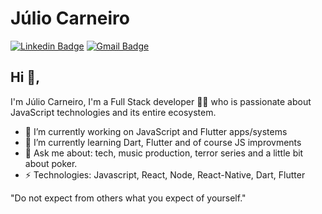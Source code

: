# Júlio Carneiro

[![Linkedin Badge](https://img.shields.io/badge/-juliocarneiro-blue?style=flat-square&logo=Linkedin&logoColor=white&link=https://www.linkedin.com/in/juliocarneiro/)](https://www.linkedin.com/in/juliocarneiro/)
[![Gmail Badge](https://img.shields.io/badge/-juliocarneiro@gmail.com-c14438?style=flat-square&logo=Gmail&logoColor=white&link=mailto:juliocarneiro@gmail.com)](mailto:juliocarneiro@gmail.com)

## Hi 👋,

I'm Júlio Carneiro, I'm a Full Stack developer 👨‍💻 who is passionate about JavaScript technologies and its entire ecosystem.

- 🔭 I’m currently working on JavaScript and Flutter apps/systems
- 🌱 I’m currently learning Dart, Flutter and of course JS improvments
- 💬 Ask me about: tech, music production, terror series and a little bit about poker.
- ⚡ Technologies: Javascript, React, Node, React-Native, Dart, Flutter

"Do not expect from others what you expect of yourself."
